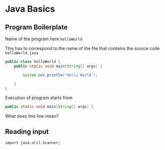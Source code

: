 # Java Basics

## Program Boilerplate

Name of the program here `helloWorld` 

This has to correspond to the name of the file that contains the source code `helloWorld.java`

```java
public class helloWorld {
    public static void main(String[] args) {

        System.out.println("Hello World");

    }
}
```

Execution of program starts from 

```java
public static void main(String[] args) {
```

What does this line mean?

## Reading input

`import java.util.Scanner;`